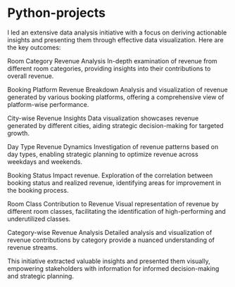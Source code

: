 # Python-projects
I led an extensive data analysis initiative with a focus on deriving actionable insights and presenting them through effective data visualization. Here are the key outcomes:

Room Category Revenue Analysis
In-depth examination of revenue from different room categories, providing insights into their contributions to overall revenue.

Booking Platform Revenue Breakdown
Analysis and visualization of revenue generated by various booking platforms, offering a comprehensive view of platform-wise performance.

City-wise Revenue Insights
Data visualization showcases revenue generated by different cities, aiding strategic decision-making for targeted growth.

Day Type Revenue Dynamics
Investigation of revenue patterns based on day types, enabling strategic planning to optimize revenue across weekdays and weekends.

Booking Status Impact revenue.
Exploration of the correlation between booking status and realized revenue, identifying areas for improvement in the booking process.

Room Class Contribution to Revenue
Visual representation of revenue by different room classes, facilitating the identification of high-performing and underutilized classes.

Category-wise Revenue Analysis
Detailed analysis and visualization of revenue contributions by category provide a nuanced understanding of revenue streams.

This initiative extracted valuable insights and presented them visually, empowering stakeholders with information for informed decision-making and strategic planning.
